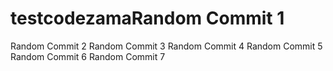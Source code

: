 # testcodezamaRandom Commit 1
Random Commit 2
Random Commit 3
Random Commit 4
Random Commit 5
Random Commit 6
Random Commit 7
